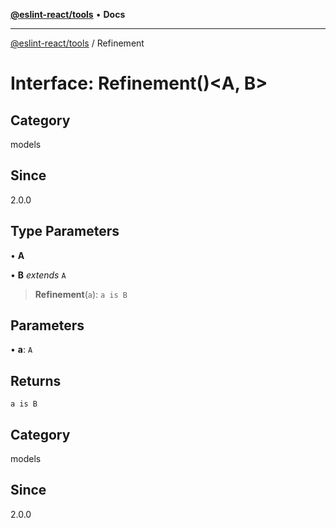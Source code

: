 [**@eslint-react/tools**](../README.md) • **Docs**

***

[@eslint-react/tools](../README.md) / Refinement

# Interface: Refinement()\<A, B\>

## Category

models

## Since

2.0.0

## Type Parameters

• **A**

• **B** *extends* `A`

> **Refinement**(`a`): `a is B`

## Parameters

• **a**: `A`

## Returns

`a is B`

## Category

models

## Since

2.0.0
